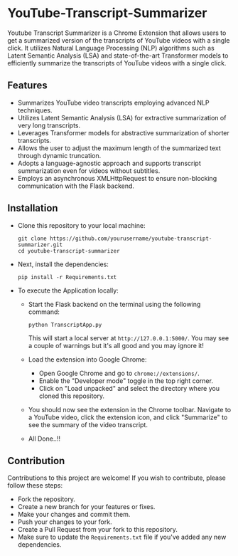 # YouTube-Transcript-Summarizer
Youtube Transcript Summarizer is a Chrome Extension that allows users to get a summarized version of the transcripts of YouTube videos with a single click. It utilizes Natural Language Processing (NLP) algorithms such as Latent Semantic Analysis (LSA) and state-of-the-art Transformer models to efficiently summarize the transcripts of YouTube videos with a single click.

## Features  
- Summarizes YouTube video transcripts employing advanced NLP techniques.
- Utilizes Latent Semantic Analysis (LSA) for extractive summarization of very long transcripts.
- Leverages Transformer models for abstractive summarization of shorter transcripts.
- Allows the user to adjust the maximum length of the summarized text through dynamic truncation.
- Adopts a language-agnostic approach and supports transcript summarization even for videos without subtitles.
- Employs an asynchronous XMLHttpRequest to ensure non-blocking communication with the Flask backend.


## Installation
- Clone this repository to your local machine:
  ```
  git clone https://github.com/yourusername/youtube-transcript-summarizer.git
  cd youtube-transcript-summarizer
  ```
- Next, install the dependencies:
  ```
  pip install -r Requirements.txt
  ```
- To execute the Application locally:
  - Start the Flask backend on the terminal using the following command:
    
    ```
    python TranscriptApp.py
    ```
    This will start a local server at ```http://127.0.0.1:5000/```. You may see a couple of warnings but it's all good and you may ignore it!
  - Load the extension into Google Chrome:
    - Open Google Chrome and go to ```chrome://extensions/```.
    - Enable the "Developer mode" toggle in the top right corner.
    - Click on "Load unpacked" and select the directory where you cloned this repository.
  - You should now see the extension in the Chrome toolbar. Navigate to a YouTube video, click the extension icon, and click "Summarize" to see the summary of the video transcript.
  - All Done..!!


## Contribution
Contributions to this project are welcome! If you wish to contribute, please follow these steps:
- Fork the repository.
- Create a new branch for your features or fixes.
- Make your changes and commit them.
- Push your changes to your fork.
- Create a Pull Request from your fork to this repository.
- Make sure to update the ```Requirements.txt``` file if you've added any new dependencies.
